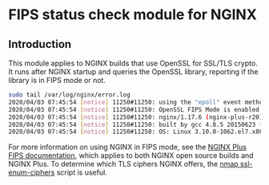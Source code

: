 # FIPS status check module for NGINX

## Introduction

This module applies to NGINX builds that use OpenSSL for SSL/TLS crypto.
It runs after NGINX startup and queries the OpenSSL library, reporting
if the library is in FIPS mode or not.

``` sh
sudo tail /var/log/nginx/error.log
2020/04/03 07:45:54 [notice] 11250#11250: using the "epoll" event method
2020/04/03 07:45:54 [notice] 11250#11250: OpenSSL FIPS Mode is enabled
2020/04/03 07:45:54 [notice] 11250#11250: nginx/1.17.6 (nginx-plus-r20)
2020/04/03 07:45:54 [notice] 11250#11250: built by gcc 4.8.5 20150623 (Red Hat 4.8.5-36) (GCC)
2020/04/03 07:45:54 [notice] 11250#11250: OS: Linux 3.10.0-1062.el7.x86_64
```

For more information on using NGINX in FIPS mode, see the [NGINX Plus
FIPS
documentation](https://docs.nginx.com/nginx/fips-compliance-nginx-plus/),
which applies to both NGINX open source builds and NGINX Plus. To
determine which TLS ciphers NGINX offers, the [nmap
ssl-enum-ciphers](https://nmap.org/nsedoc/scripts/ssl-enum-ciphers.html)
script is useful.

